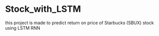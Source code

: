 # Stock_with_LSTM

this project is made to predict return on price of Starbucks (SBUX) stock using LSTM RNN 
